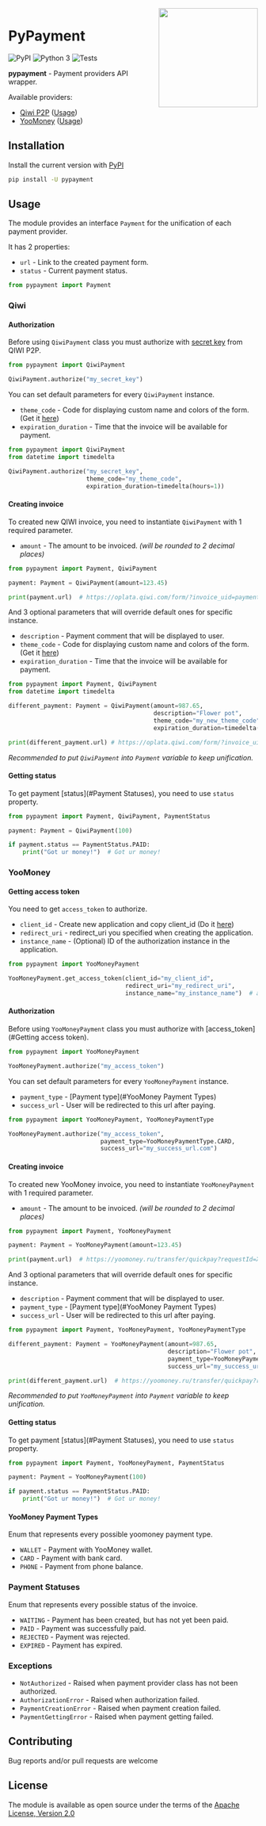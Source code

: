 <img src="https://mhmi.net/wp-content/uploads/2020/07/Invoice-Paid-Graphic.png" align="right" height="200">

# PyPayment

![PyPI](https://img.shields.io/pypi/v/pypayment?color=orange) 
![Python 3](https://img.shields.io/pypi/pyversions/pypayment?color=blueviolet) 
![Tests](https://github.com/TimNekk/pypayment/actions/workflows/tests.yml/badge.svg)

**pypayment** - Payment providers API wrapper.

Available providers:
- [Qiwi P2P](https://p2p.qiwi.com/) ([Usage](#qiwi))
- [YooMoney](https://yoomoney.ru/) ([Usage](#yoomoney))

## Installation

Install the current version with [PyPI](https://pypi.org/project/pypayment/)

```bash
pip install -U pypayment
```

## Usage

The module provides an interface `Payment` for the unification of each payment provider.

It has 2 properties:

- `url` - Link to the created payment form.
- `status` - Current payment status.

```python
from pypayment import Payment
```

### Qiwi

#### Authorization

Before using `QiwiPayment` class you must authorize with [secret key](https://qiwi.com/p2p-admin/transfers/api) from QIWI P2P.

```python
from pypayment import QiwiPayment

QiwiPayment.authorize("my_secret_key")
```

You can set default parameters for every `QiwiPayment` instance.

- `theme_code` - Code for displaying custom name and colors of the form. (Get it [here](https://qiwi.com/p2p-admin/transfers/link))
- `expiration_duration` - Time that the invoice will be available for payment.

```python
from pypayment import QiwiPayment
from datetime import timedelta

QiwiPayment.authorize("my_secret_key",
                      theme_code="my_theme_code",
                      expiration_duration=timedelta(hours=1))
```

#### Creating invoice

To created new QIWI invoice, you need to instantiate `QiwiPayment` with 1 required parameter.

- `amount` - The amount to be invoiced. _(will be rounded to 2 decimal places)_

```python
from pypayment import Payment, QiwiPayment

payment: Payment = QiwiPayment(amount=123.45)

print(payment.url)  # https://oplata.qiwi.com/form/?invoice_uid=payment_unique_id
```

And 3 optional parameters that will override default ones for specific instance.

- `description` - Payment comment that will be displayed to user.
- `theme_code` - Code for displaying custom name and colors of the form. (Get it [here](https://qiwi.com/p2p-admin/transfers/link))
- `expiration_duration` - Time that the invoice will be available for payment.

```python
from pypayment import Payment, QiwiPayment
from datetime import timedelta

different_payment: Payment = QiwiPayment(amount=987.65,
                                         description="Flower pot",
                                         theme_code="my_new_theme_code",
                                         expiration_duration=timedelta(days=3))

print(different_payment.url) # https://oplata.qiwi.com/form/?invoice_uid=payment_unique_id_2
```

_Recommended to put `QiwiPayment` into `Payment` variable to keep unification._

#### Getting status

To get payment [status](#Payment Statuses), you need to use `status` property.

```python
from pypayment import Payment, QiwiPayment, PaymentStatus

payment: Payment = QiwiPayment(100)

if payment.status == PaymentStatus.PAID:
    print("Got ur money!")  # Got ur money!
```

### YooMoney

#### Getting access token

You need to get `access_token` to authorize.

- `client_id` - Create new application and copy client_id (Do it [here](https://yoomoney.ru/myservices/new))
- `redirect_uri` - redirect_uri you specified when creating the application.
- `instance_name` - (Optional) ID of the authorization instance in the application.

```python
from pypayment import YooMoneyPayment

YooMoneyPayment.get_access_token(client_id="my_client_id",
                                 redirect_uri="my_redirect_uri",
                                 instance_name="my_instance_name")  # access_token = XXXXXX.XXXXXXXXXXXXXXXXXXXXXXXXXXXX
```

#### Authorization

Before using `YooMoneyPayment` class you must authorize with [access_token](#Getting access token).

```python
from pypayment import YooMoneyPayment

YooMoneyPayment.authorize("my_access_token")
```

You can set default parameters for every `YooMoneyPayment` instance.

- `payment_type` - [Payment type](#YooMoney Payment Types)
- `success_url` - User will be redirected to this url after paying.

```python
from pypayment import YooMoneyPayment, YooMoneyPaymentType

YooMoneyPayment.authorize("my_access_token",
                          payment_type=YooMoneyPaymentType.CARD,
                          success_url="my_success_url.com")
```

#### Creating invoice

To created new YooMoney invoice, you need to instantiate `YooMoneyPayment` with 1 required parameter.

- `amount` - The amount to be invoiced. _(will be rounded to 2 decimal places)_

```python
from pypayment import Payment, YooMoneyPayment

payment: Payment = YooMoneyPayment(amount=123.45)

print(payment.url)  # https://yoomoney.ru/transfer/quickpay?requestId=XXXXXXXXXXXXXXXXXXXXXXXXXX
```

And 3 optional parameters that will override default ones for specific instance.

- `description` - Payment comment that will be displayed to user.
- `payment_type` - [Payment type](#YooMoney Payment Types)
- `success_url` - User will be redirected to this url after paying.

```python
from pypayment import Payment, YooMoneyPayment, YooMoneyPaymentType

different_payment: Payment = YooMoneyPayment(amount=987.65,
                                             description="Flower pot",
                                             payment_type=YooMoneyPaymentType.CARD,
                                             success_url="my_success_url.com")

print(different_payment.url)  # https://yoomoney.ru/transfer/quickpay?requestId=XXXXXXXXXXXXXXXXXXXXXXXXXX
```

_Recommended to put `YooMoneyPayment` into `Payment` variable to keep unification._

#### Getting status

To get payment [status](#Payment Statuses), you need to use `status` property.

```python
from pypayment import Payment, YooMoneyPayment, PaymentStatus

payment: Payment = YooMoneyPayment(100)

if payment.status == PaymentStatus.PAID:
    print("Got ur money!")  # Got ur money!
```

#### YooMoney Payment Types

Enum that represents every possible yoomoney payment type.

- `WALLET` - Payment with YooMoney wallet.
- `CARD` - Payment with bank card.
- `PHONE` - Payment from phone balance.

### Payment Statuses

Enum that represents every possible status of the invoice.

- `WAITING` - Payment has been created, but has not yet been paid.
- `PAID` - Payment was successfully paid.
- `REJECTED` - Payment was rejected.
- `EXPIRED` - Payment has expired.

### Exceptions

- `NotAuthorized` - Raised when payment provider class has not been authorized.
- `AuthorizationError` - Raised when authorization failed.
- `PaymentCreationError` - Raised when payment creation failed.
- `PaymentGettingError` - Raised when payment getting failed.

## Contributing

Bug reports and/or pull requests are welcome


## License

The module is available as open source under the terms of the [Apache License, Version 2.0](https://opensource.org/licenses/Apache-2.0)

